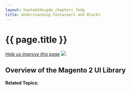 ```yaml
---
layout: howtom2devgde_chapters_fedg
title: Understanding Containers and Blocks
---
```

 
<h1 id="fedg_layout_containers-blocks">{{ page.title }}</h1>

<p><a href="{{ site.githuburl }}guides/m2fedg/v1.0.0.0/layout/containers-blocks.md" target="_blank"><em>Help us improve this page</em></a>&nbsp;<img src="{{ site.baseurl }}common/images/newWindow.gif"/></p>

<h2 id="fedg_using-ui-lib_overview">Overview of the Magento 2 UI Library</h2>




#### Related Topics:

